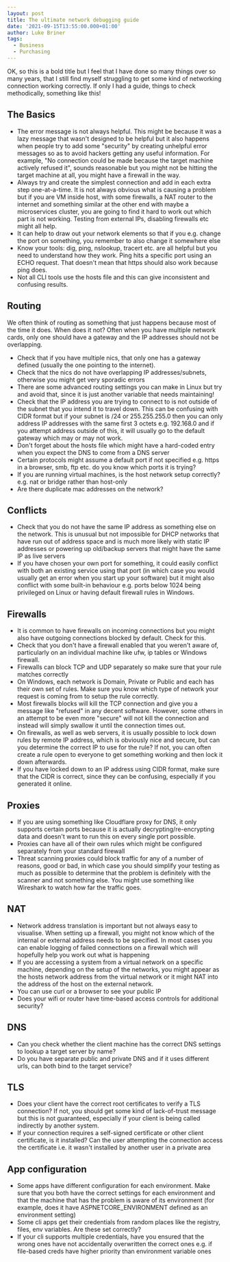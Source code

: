 ```yaml
---
layout: post
title: The ultimate network debugging guide
date: '2021-09-15T13:55:00.000+01:00'
author: Luke Briner
tags: 
  - Business
  - Purchasing
---
```


OK, so this is a bold title but I feel that I have done so many things over so many years, that I still find myself struggling to get some kind
of networking connection working correctly. If only I had a guide, things to check methodically, something like this!

## The Basics
* The error message is not always helpful. This might be because it was a lazy message that wasn't designed to be helpful but it also happens when
people try to add some "security" by creating unhelpful error messages so as to avoid hackers getting any useful information. For example, "No connection
could be made because the target machine actively refused it", sounds reasonable but you might not be hitting the target machine at all, you might
have a firewall in the way.
* Always try and create the simplest connection and add in each extra step one-at-a-time. It is not always obvious what is causing a problem but if you are
VM inside host, with some firewalls, a NAT router to the internet and something similar at the other end with maybe a microservices cluster, you are going to
find it hard to work out which part is not working. Testing from external IPs, disabling firewalls etc might all help.
* It can help to draw out your network elements so that if you e.g. change the port on something, you remember to also change it somewhere else
* Know your tools: dig, ping, nslookup, tracert etc. are all helpful but you need to understand how they work. Ping hits a specific port using an ECHO request.
That doesn't mean that https should also work because ping does. 
* Not all CLI tools use the hosts file and this can give inconsistent and confusing results.

## Routing
We often think of routing as something that just happens because most of the time it does. When does it not? Often when you have multiple network cards, only
one should have a gateway and the IP addresses should not be overlapping.
* Check that if you have multiple nics, that only one has a gateway defined (usually the one pointing to the internet).
* Check that the nics do not have overlapping IP addresses/subnets, otherwise you might get very sporadic errors
* There are some advanced routing settings you can make in Linux but try and avoid that, since it is just another variable that needs maintaining!
* Check that the IP address you are trying to connect to is not outside of the subnet that you intend it to travel down. This can be confusing with CIDR format
but if your subnet is /24 or 255.255.255.0 then you can only address IP addresses with the same first 3 octets e.g. 192.168.0 and if you attempt address outside
of this, it will usually go to the default gateway which may or may not work.
* Don't forget about the hosts file which might have a hard-coded entry when you expect the DNS to come from a DNS server
* Certain protocols might assume a default port if not specified e.g. https in a browser, smb, ftp etc. do you know which ports it is trying?
* If you are running virtual machines, is the host network setup correctly? e.g. nat or bridge rather than host-only
* Are there duplicate mac addresses on the network?

## Conflicts
* Check that you do not have the same IP address as something else on the network. This is unusual but not impossible for DHCP networks that have run out
of address space and is much more likely with static IP addresses or powering up old/backup servers that might have the same IP as live servers
* If you have chosen your own port for something, it could easily conflict with both an existing service using that port (in which case you would usually
get an error when you start up your software) but it might also conflict with some built-in behaviour e.g. ports below 1024 being privileged on Linux or
having default firewall rules in Windows.

## Firewalls
* It is common to have firewalls on incoming connections but you might also have outgoing connections blocked by default. Check for this.
* Check that you don't have a firewall enabled that you weren't aware of, particularly on an individual machine like ufw, ip tables or Windows firewall.
* Firewalls can block TCP and UDP separately so make sure that your rule matches correctly
* On Windows, each network is Domain, Private or Public and each has their own set of rules. Make sure you know which type of network your request is coming
from to setup the rule correctly.
* Most firewalls blocks will kill the TCP connection and give you a message like "refused" in any decent software. However, some others in an attempt to be
even more "secure" will not kill the connection and instead will simply swallow it until the connection times out.
* On firewalls, as well as web servers, it is usually possible to lock down rules by remote IP address, which is obviously nice and secure, but can you determine
the correct IP to use for the rule? If not, you can often create a rule open to everyone to get something working and then lock it down afterwards.
* If you have locked down to an IP address using CIDR format, make sure that the CIDR is correct, since they can be confusing, especially if you generated it
online.

## Proxies
* If you are using something like Cloudflare proxy for DNS, it only supports certain ports because it is actually decrypting/re-encrypting data and doesn't
want to run this on every single port possible.
* Proxies can have all of their own rules which might be configured separately from your standard firewall
* Threat scanning proxies could block traffic for any of a number of reasons, good or bad, in which case you should simplify your testing as much as possible
to determine that the problem is definitely with the scanner and not something else. You might use something like Wireshark to watch how far the traffic goes.

## NAT
* Network address translation is important but not always easy to visualise. When setting up a firewall, you might not know which of the internal or external
address needs to be specified. In most cases you can enable logging of failed connections on a firewall which will hopefully help you work out what is happening
* If you are accessing a system from a virtual network on a specific machine, depending on the setup of the networks, you might appear as the hosts network
address from the virtual network or it might NAT into the address of the host on the external network. 
* You can use curl or a browser to see your public IP
* Does your wifi or router have time-based access controls for additional security?

## DNS
* Can you check whether the client machine has the correct DNS settings to lookup a target server by name?
* Do you have separate public and private DNS and if it uses different urls, can both bind to the target service?

## TLS
* Does your client have the correct root certificates to verify a TLS connection? If not, you should get some kind of lack-of-trust message but this is not
guaranteed, especially if your client is being called indirectly by another system.
* If your connection requires a self-signed certificate or other client certificate, is it installed? Can the user attempting the connection access the certificate
i.e. it wasn't installed by another user in a private area

## App configuration
* Some apps have different configuration for each environment. Make sure that you both have the correct settings for each environment and that the machine that
has the problem is aware of its environment (for example, does it have ASPNETCORE_ENVIRONMENT defined as an environment setting)
* Some cli apps get their credentials from random places like the registry, files, env variables. Are these set correctly?
* If your cli supports multiple credentials, have you ensured that the wrong ones have not accidentally overwritten the correct ones e.g. if file-based creds have
higher priority than environment variable ones